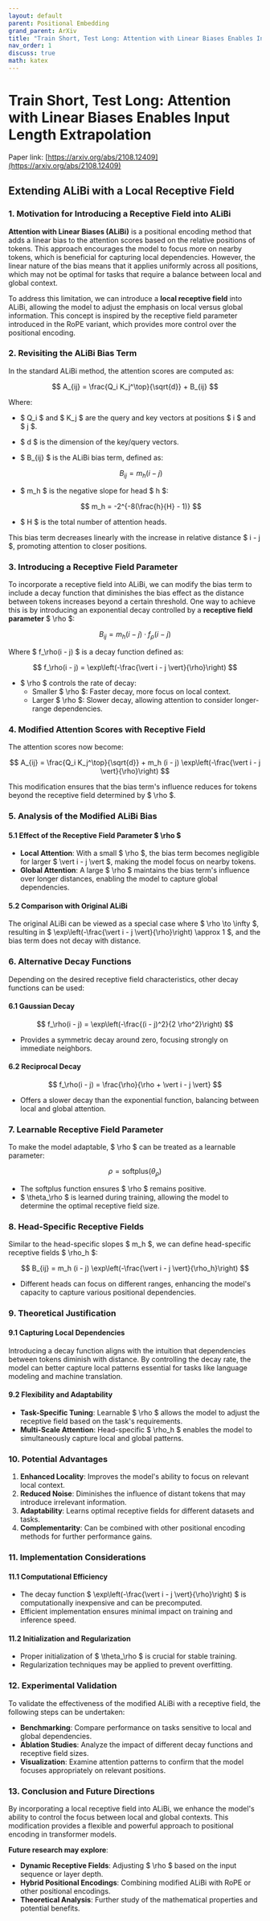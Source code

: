 ```yaml
---
layout: default
parent: Positional Embedding
grand_parent: ArXiv
title: "Train Short, Test Long: Attention with Linear Biases Enables Input Length Extrapolation"
nav_order: 1
discuss: true
math: katex
---
```


# Train Short, Test Long: Attention with Linear Biases Enables Input Length Extrapolation

Paper link: [https://arxiv.org/abs/2108.12409](https://arxiv.org/abs/2108.12409)

## Extending ALiBi with a Local Receptive Field

### 1. Motivation for Introducing a Receptive Field into ALiBi

**Attention with Linear Biases (ALiBi)** is a positional encoding method that adds a linear bias to the attention scores based on the relative positions of tokens. This approach encourages the model to focus more on nearby tokens, which is beneficial for capturing local dependencies. However, the linear nature of the bias means that it applies uniformly across all positions, which may not be optimal for tasks that require a balance between local and global context.

To address this limitation, we can introduce a **local receptive field** into ALiBi, allowing the model to adjust the emphasis on local versus global information. This concept is inspired by the receptive field parameter introduced in the RoPE variant, which provides more control over the positional encoding.

### 2. Revisiting the ALiBi Bias Term

In the standard ALiBi method, the attention scores are computed as:

$$
A_{ij} = \frac{Q_i K_j^\top}{\sqrt{d}} + B_{ij}
$$

Where:

- $ Q_i $ and $ K_j $ are the query and key vectors at positions $ i $ and $ j $.
- $ d $ is the dimension of the key/query vectors.
- $ B_{ij} $ is the ALiBi bias term, defined as:

  $$
  B_{ij} = m_h (i - j)
  $$

- $ m_h $ is the negative slope for head $ h $:

  $$
  m_h = -2^{-8(\frac{h}{H} - 1)}
  $$

- $ H $ is the total number of attention heads.

This bias term decreases linearly with the increase in relative distance $ i - j $, promoting attention to closer positions.

### 3. Introducing a Receptive Field Parameter

To incorporate a receptive field into ALiBi, we can modify the bias term to include a decay function that diminishes the bias effect as the distance between tokens increases beyond a certain threshold. One way to achieve this is by introducing an exponential decay controlled by a **receptive field parameter** $ \rho $:

$$
B_{ij} = m_h (i - j) \cdot f_\rho(i - j)
$$

Where $ f_\rho(i - j) $ is a decay function defined as:

$$
f_\rho(i - j) = \exp\left(-\frac{\vert i - j \vert}{\rho}\right)
$$

- $ \rho $ controls the rate of decay:
  - Smaller $ \rho $: Faster decay, more focus on local context.
  - Larger $ \rho $: Slower decay, allowing attention to consider longer-range dependencies.

### 4. Modified Attention Scores with Receptive Field

The attention scores now become:

$$
A_{ij} = \frac{Q_i K_j^\top}{\sqrt{d}} + m_h (i - j) \exp\left(-\frac{\vert i - j \vert}{\rho}\right)
$$

This modification ensures that the bias term's influence reduces for tokens beyond the receptive field determined by $ \rho $.

### 5. Analysis of the Modified ALiBi Bias

#### 5.1 Effect of the Receptive Field Parameter $ \rho $

- **Local Attention**: With a small $ \rho $, the bias term becomes negligible for larger $ \vert i - j \vert $, making the model focus on nearby tokens.
- **Global Attention**: A large $ \rho $ maintains the bias term's influence over longer distances, enabling the model to capture global dependencies.

#### 5.2 Comparison with Original ALiBi

The original ALiBi can be viewed as a special case where $ \rho \to \infty $, resulting in $ \exp\left(-\frac{\vert i - j \vert}{\rho}\right) \approx 1 $, and the bias term does not decay with distance.

### 6. Alternative Decay Functions

Depending on the desired receptive field characteristics, other decay functions can be used:

#### 6.1 Gaussian Decay

$$
f_\rho(i - j) = \exp\left(-\frac{(i - j)^2}{2 \rho^2}\right)
$$

- Provides a symmetric decay around zero, focusing strongly on immediate neighbors.

#### 6.2 Reciprocal Decay

$$
f_\rho(i - j) = \frac{\rho}{\rho + \vert i - j \vert}
$$

- Offers a slower decay than the exponential function, balancing between local and global attention.

### 7. Learnable Receptive Field Parameter

To make the model adaptable, $ \rho $ can be treated as a learnable parameter:

$$
\rho = \text{softplus}(\theta_\rho)
$$

- The softplus function ensures $ \rho $ remains positive.
- $ \theta_\rho $ is learned during training, allowing the model to determine the optimal receptive field size.

### 8. Head-Specific Receptive Fields

Similar to the head-specific slopes $ m_h $, we can define head-specific receptive fields $ \rho_h $:

$$
B_{ij} = m_h (i - j) \exp\left(-\frac{\vert i - j \vert}{\rho_h}\right)
$$

- Different heads can focus on different ranges, enhancing the model's capacity to capture various positional dependencies.

### 9. Theoretical Justification

#### 9.1 Capturing Local Dependencies

Introducing a decay function aligns with the intuition that dependencies between tokens diminish with distance. By controlling the decay rate, the model can better capture local patterns essential for tasks like language modeling and machine translation.

#### 9.2 Flexibility and Adaptability

- **Task-Specific Tuning**: Learnable $ \rho $ allows the model to adjust the receptive field based on the task's requirements.
- **Multi-Scale Attention**: Head-specific $ \rho_h $ enables the model to simultaneously capture local and global patterns.

### 10. Potential Advantages

1. **Enhanced Locality**: Improves the model's ability to focus on relevant local context.
2. **Reduced Noise**: Diminishes the influence of distant tokens that may introduce irrelevant information.
3. **Adaptability**: Learns optimal receptive fields for different datasets and tasks.
4. **Complementarity**: Can be combined with other positional encoding methods for further performance gains.

### 11. Implementation Considerations

#### 11.1 Computational Efficiency

- The decay function $ \exp\left(-\frac{\vert i - j \vert}{\rho}\right) $ is computationally inexpensive and can be precomputed.
- Efficient implementation ensures minimal impact on training and inference speed.

#### 11.2 Initialization and Regularization

- Proper initialization of $ \theta_\rho $ is crucial for stable training.
- Regularization techniques may be applied to prevent overfitting.

### 12. Experimental Validation

To validate the effectiveness of the modified ALiBi with a receptive field, the following steps can be undertaken:

- **Benchmarking**: Compare performance on tasks sensitive to local and global dependencies.
- **Ablation Studies**: Analyze the impact of different decay functions and receptive field sizes.
- **Visualization**: Examine attention patterns to confirm that the model focuses appropriately on relevant positions.

### 13. Conclusion and Future Directions

By incorporating a local receptive field into ALiBi, we enhance the model's ability to control the focus between local and global contexts. This modification provides a flexible and powerful approach to positional encoding in transformer models.

**Future research may explore**:

- **Dynamic Receptive Fields**: Adjusting $ \rho $ based on the input sequence or layer depth.
- **Hybrid Positional Encodings**: Combining modified ALiBi with RoPE or other positional encodings.
- **Theoretical Analysis**: Further study of the mathematical properties and potential benefits.